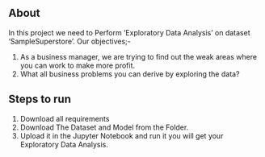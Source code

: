 ## About

In this project we need to Perform ‘Exploratory Data Analysis’ on dataset ‘SampleSuperstore’. Our objectives;-

1. As a business manager, we are trying to find out the weak areas where you can work to make more profit.
2. What all business problems you can derive by exploring the data?

## Steps to run
1. Download all requirements
2. Download The Dataset and Model from the Folder.
3. Upload it in the Jupyter Notebook and run it you will get your Exploratory Data Analysis.
